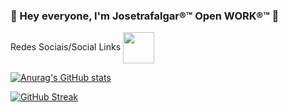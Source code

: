 ### 👋 Hey everyone, I'm Josetrafalgar®™ Open WORK®™ 👋

<!--
**josetrafalgar/josetrafalgar** is a ✨ _special_ ✨ repository because its `README.md` (this file) appears on your GitHub profile.

Here are some ideas to get you started:

- 🔭 I’m currently working on ...
- 🌱 I’m currently learning ...
- 👯 I’m looking to collaborate on ...
- 🤔 I’m looking for help with ...
- 💬 Ask me about ...
- 📫 How to reach me: ...
- 😄 Pronouns: ...
- ⚡ Fun fact: ...
-->
Redes Sociais/Social Links
<a href="https://www.linkedin.com/in/josetrafalgar/" target="blank"><img align="center" src="https://cdn-icons-png.flaticon.com/512/3536/3536505.png" height="50" /></a>


[![Anurag's GitHub stats](https://github-readme-stats.vercel.app/api?username=josetrafalgar)](https://github.com/anuraghazra/github-readme-stats)


 [![GitHub Streak](https://github-readme-streak-stats.herokuapp.com?user=josetrafalgar&theme=radical)](https://git.io/streak-stats) 
